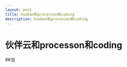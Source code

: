 ```yaml
---
layout: post
title: huoban和processon和coding
description: huoban和processon和coding
---
```

# 伙伴云和processon和coding

##当